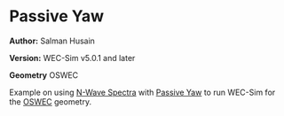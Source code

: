 # Passive Yaw

**Author:**  	Salman Husain

**Version:** 	WEC-Sim v5.0.1 and later

**Geometry**	OSWEC


Example on using [N-Wave Spectra](http://wec-sim.github.io/WEC-Sim/advanced_features.html#NWave) with [Passive Yaw](http://wec-sim.github.io/WEC-Sim/advanced_features.html#passive-yaw-implementation) to run WEC-Sim for the [OSWEC](http://wec-sim.github.io/WEC-Sim/tutorials.html#oscillating-surge-wec-oswec) geometry. 



